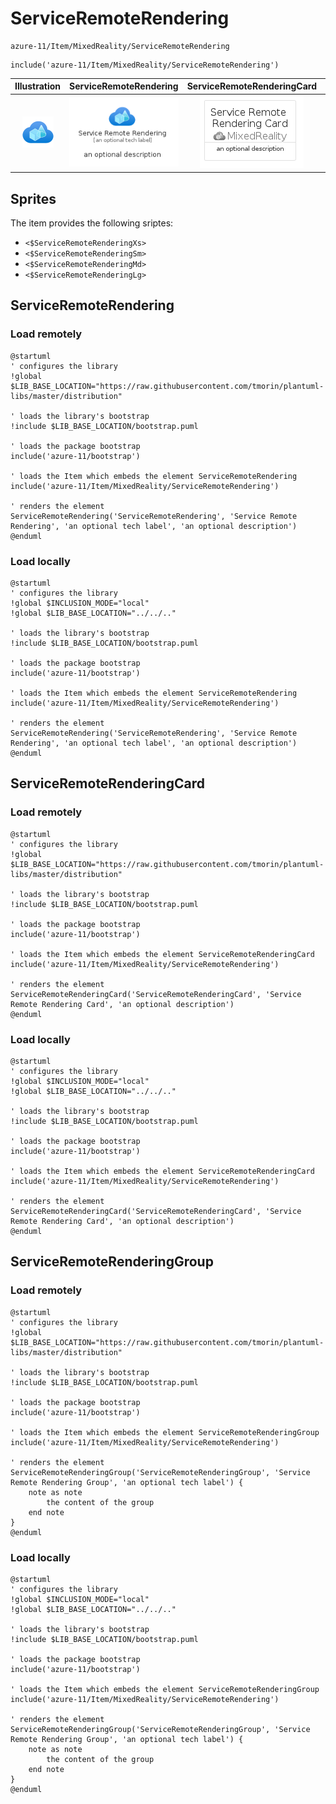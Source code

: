 # ServiceRemoteRendering


```text
azure-11/Item/MixedReality/ServiceRemoteRendering
```

```text
include('azure-11/Item/MixedReality/ServiceRemoteRendering')
```



| Illustration | ServiceRemoteRendering | ServiceRemoteRenderingCard | ServiceRemoteRenderingGroup |
| :---: | :---: | :---: | :---: |
| ![illustration for Illustration](../../../azure-11/Item/MixedReality/ServiceRemoteRendering.png) | ![illustration for ServiceRemoteRendering](../../../azure-11/Item/MixedReality/ServiceRemoteRendering.Local.png) | ![illustration for ServiceRemoteRenderingCard](../../../azure-11/Item/MixedReality/ServiceRemoteRenderingCard.Local.png) | ![illustration for ServiceRemoteRenderingGroup](../../../azure-11/Item/MixedReality/ServiceRemoteRenderingGroup.Local.png) |



## Sprites
The item provides the following sriptes:

- `<$ServiceRemoteRenderingXs>`
- `<$ServiceRemoteRenderingSm>`
- `<$ServiceRemoteRenderingMd>`
- `<$ServiceRemoteRenderingLg>`





## ServiceRemoteRendering

### Load remotely
```plantuml
@startuml
' configures the library
!global $LIB_BASE_LOCATION="https://raw.githubusercontent.com/tmorin/plantuml-libs/master/distribution"

' loads the library's bootstrap
!include $LIB_BASE_LOCATION/bootstrap.puml

' loads the package bootstrap
include('azure-11/bootstrap')

' loads the Item which embeds the element ServiceRemoteRendering
include('azure-11/Item/MixedReality/ServiceRemoteRendering')

' renders the element
ServiceRemoteRendering('ServiceRemoteRendering', 'Service Remote Rendering', 'an optional tech label', 'an optional description')
@enduml
```

### Load locally
```plantuml
@startuml
' configures the library
!global $INCLUSION_MODE="local"
!global $LIB_BASE_LOCATION="../../.."

' loads the library's bootstrap
!include $LIB_BASE_LOCATION/bootstrap.puml

' loads the package bootstrap
include('azure-11/bootstrap')

' loads the Item which embeds the element ServiceRemoteRendering
include('azure-11/Item/MixedReality/ServiceRemoteRendering')

' renders the element
ServiceRemoteRendering('ServiceRemoteRendering', 'Service Remote Rendering', 'an optional tech label', 'an optional description')
@enduml
```

## ServiceRemoteRenderingCard

### Load remotely
```plantuml
@startuml
' configures the library
!global $LIB_BASE_LOCATION="https://raw.githubusercontent.com/tmorin/plantuml-libs/master/distribution"

' loads the library's bootstrap
!include $LIB_BASE_LOCATION/bootstrap.puml

' loads the package bootstrap
include('azure-11/bootstrap')

' loads the Item which embeds the element ServiceRemoteRenderingCard
include('azure-11/Item/MixedReality/ServiceRemoteRendering')

' renders the element
ServiceRemoteRenderingCard('ServiceRemoteRenderingCard', 'Service Remote Rendering Card', 'an optional description')
@enduml
```

### Load locally
```plantuml
@startuml
' configures the library
!global $INCLUSION_MODE="local"
!global $LIB_BASE_LOCATION="../../.."

' loads the library's bootstrap
!include $LIB_BASE_LOCATION/bootstrap.puml

' loads the package bootstrap
include('azure-11/bootstrap')

' loads the Item which embeds the element ServiceRemoteRenderingCard
include('azure-11/Item/MixedReality/ServiceRemoteRendering')

' renders the element
ServiceRemoteRenderingCard('ServiceRemoteRenderingCard', 'Service Remote Rendering Card', 'an optional description')
@enduml
```

## ServiceRemoteRenderingGroup

### Load remotely
```plantuml
@startuml
' configures the library
!global $LIB_BASE_LOCATION="https://raw.githubusercontent.com/tmorin/plantuml-libs/master/distribution"

' loads the library's bootstrap
!include $LIB_BASE_LOCATION/bootstrap.puml

' loads the package bootstrap
include('azure-11/bootstrap')

' loads the Item which embeds the element ServiceRemoteRenderingGroup
include('azure-11/Item/MixedReality/ServiceRemoteRendering')

' renders the element
ServiceRemoteRenderingGroup('ServiceRemoteRenderingGroup', 'Service Remote Rendering Group', 'an optional tech label') {
    note as note
        the content of the group
    end note
}
@enduml
```

### Load locally
```plantuml
@startuml
' configures the library
!global $INCLUSION_MODE="local"
!global $LIB_BASE_LOCATION="../../.."

' loads the library's bootstrap
!include $LIB_BASE_LOCATION/bootstrap.puml

' loads the package bootstrap
include('azure-11/bootstrap')

' loads the Item which embeds the element ServiceRemoteRenderingGroup
include('azure-11/Item/MixedReality/ServiceRemoteRendering')

' renders the element
ServiceRemoteRenderingGroup('ServiceRemoteRenderingGroup', 'Service Remote Rendering Group', 'an optional tech label') {
    note as note
        the content of the group
    end note
}
@enduml
```

